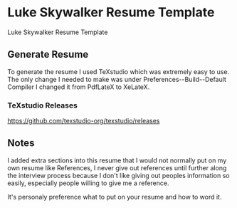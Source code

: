 # Luke Skywalker Resume Template 

Luke Skywalker Resume Template

## Generate Resume

To generate the resume I used TeXstudio which was extremely easy to use. The
only change I needed to make was under Preferences--Build--Default Compiler I
changed it from PdfLateX to XeLateX.

### TeXstudio Releases

https://github.com/texstudio-org/texstudio/releases

## Notes

I added extra sections into this resume that I would not normally put on my own
resume like References, I never give out references until further along the
interview process because I don't like giving out peoples information so
easily, especially people willing to give me a reference.

It's personaly preference what to put on your resume and how to word it.
